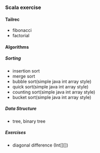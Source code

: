 ### Scala exercise

#### Tailrec
- fibonacci
- factorial

#### Algorithms
##### Sorting
- insertion sort
- merge sort
- bubble sort(simple java int array style)
- quick sort(simple java int array style)
- counting sort(simple java int array style)
- bucket sort(simple java int array style)

##### Data Structure
- tree, binary tree

##### Exercises
- diagonal difference (Int[][])
